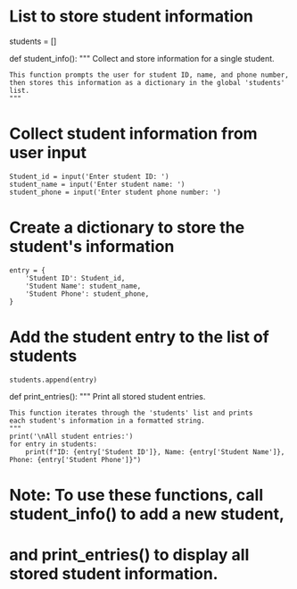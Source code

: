 # List to store student information
students = []

def student_info():
    """
    Collect and store information for a single student.
    
    This function prompts the user for student ID, name, and phone number,
    then stores this information as a dictionary in the global 'students' list.
    """
# Collect student information from user input
    Student_id = input('Enter student ID: ')
    student_name = input('Enter student name: ')
    student_phone = input('Enter student phone number: ')
    
# Create a dictionary to store the student's information
    entry = {
        'Student ID': Student_id,
        'Student Name': student_name,
        'Student Phone': student_phone,
    }

# Add the student entry to the list of students
    students.append(entry)

def print_entries():
    """
    Print all stored student entries.
    
    This function iterates through the 'students' list and prints
    each student's information in a formatted string.
    """
    print('\nAll student entries:')
    for entry in students:
        print(f"ID: {entry['Student ID']}, Name: {entry['Student Name']}, Phone: {entry['Student Phone']}")

# Note: To use these functions, call student_info() to add a new student,
# and print_entries() to display all stored student information.
